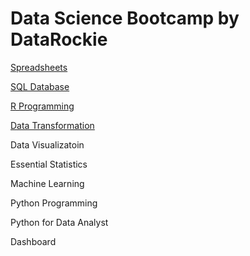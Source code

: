 # Data Science Bootcamp by DataRockie

[Spreadsheets](./01%20Spreadsheets/)

[SQL Database](./02%20SQL/)

[R Programming](./03%20R%20Programming/)

[Data Transformation](./04%20Data%20Transformation/)

Data Visualizatoin

Essential Statistics

Machine Learning

Python Programming

Python for Data Analyst

Dashboard
